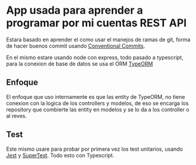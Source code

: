 
# App usada para aprender a programar por mi cuentas REST API

Estara basado en aprender el como usar el manejos de ramas de git, forma de hacer buenos commit usando [Conventional Commits](https://www.conventionalcommits.org/).

En el mismo estare usando node con express, todo pasado a typescript, para la conexion de base de datos se usa el ORM [TypeORM](https://typeorm.io/)

## Enfoque

El enfoque que uso internamente es que las entity de TypeORM, no tiene conexion con la logica de los controllers y modelos, de eso se encarga los repository que combierte las entity en modelos y se lo da a los controller o al reves.

## Test

Este mismo usare para probar por primera vez los test unitarios, usando [Jest](https://jestjs.io/) y [SuperTest](https://www.npmjs.com/package/supertest). Todo esto con Typescript.
